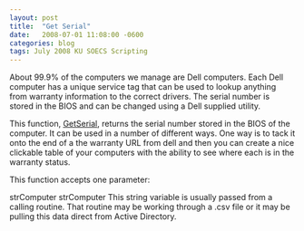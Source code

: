 ```yaml
---
layout: post
title:  "Get Serial"
date:   2008-07-01 11:08:00 -0600
categories: blog
tags: July 2008 KU SOECS Scripting
---
```

About 99.9% of the computers we manage are Dell computers. Each Dell computer has a unique service tag that can be used to lookup anything from warranty information to the correct drivers. The serial number is stored in the BIOS and can be changed using a Dell supplied utility.

This function, [GetSerial](https://github.com/jeffpatton1971/mod-posh/blob/master/vbs/playground/functions/GetSerial.txt), returns the serial number stored in the BIOS of the computer. It can be used in a number of different ways. One way is to tack it onto the end of a the warranty URL from dell and then you can create a nice clickable table of your computers with the ability to see where each is in the warranty status.

This function accepts one parameter:

strComputer
strComputer
This string variable is usually passed from a calling routine. That routine may be working through a .csv file or it may be pulling this data direct from Active Directory.
